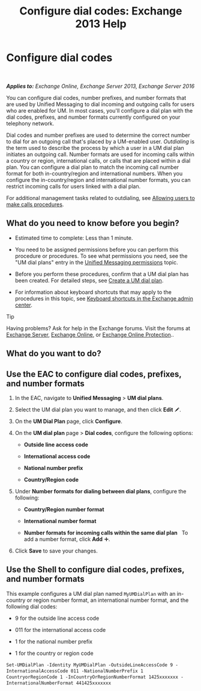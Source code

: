 ﻿---
title: 'Configure dial codes: Exchange 2013 Help'
TOCTitle: Configure dial codes
ms:assetid: e5b5efee-b734-4f70-8357-11be07b23bd0
ms:mtpsurl: https://technet.microsoft.com/en-us/library/Bb124992(v=EXCHG.150)
ms:contentKeyID: 50873814
ms.date: 12/10/2017
mtps_version: v=EXCHG.150
---

# Configure dial codes

 

_**Applies to:** Exchange Online, Exchange Server 2013, Exchange Server 2016_


You can configure dial codes, number prefixes, and number formats that are used by Unified Messaging to dial incoming and outgoing calls for users who are enabled for UM. In most cases, you'll configure a dial plan with the dial codes, prefixes, and number formats currently configured on your telephony network.

Dial codes and number prefixes are used to determine the correct number to dial for an outgoing call that's placed by a UM-enabled user. *Outdialing* is the term used to describe the process by which a user in a UM dial plan initiates an outgoing call. Number formats are used for incoming calls within a country or region, international calls, or calls that are placed within a dial plan. You can configure a dial plan to match the incoming call number format for both in-country/region and international numbers. When you configure the in-country/region and international number formats, you can restrict incoming calls for users linked with a dial plan.

For additional management tasks related to outdialing, see [Allowing users to make calls procedures](allowing-users-to-make-calls-procedures-exchange-2013-help.md).

## What do you need to know before you begin?

  - Estimated time to complete: Less than 1 minute.

  - You need to be assigned permissions before you can perform this procedure or procedures. To see what permissions you need, see the "UM dial plans" entry in the [Unified Messaging permissions](unified-messaging-permissions-exchange-2013-help.md) topic.

  - Before you perform these procedures, confirm that a UM dial plan has been created. For detailed steps, see [Create a UM dial plan](create-a-um-dial-plan-exchange-2013-help.md).

  - For information about keyboard shortcuts that may apply to the procedures in this topic, see [Keyboard shortcuts in the Exchange admin center](keyboard-shortcuts-in-the-exchange-admin-center-exchange-online-protection-help.md).


> [!TIP]
> Having problems? Ask for help in the Exchange forums. Visit the forums at <A href="https://go.microsoft.com/fwlink/p/?linkid=60612">Exchange Server</A>, <A href="https://go.microsoft.com/fwlink/p/?linkid=267542">Exchange Online</A>, or <A href="https://go.microsoft.com/fwlink/p/?linkid=285351">Exchange Online Protection</A>..



## What do you want to do?

## Use the EAC to configure dial codes, prefixes, and number formats

1.  In the EAC, navigate to **Unified Messaging** \> **UM dial plans**.

2.  Select the UM dial plan you want to manage, and then click **Edit** ![Edit icon](images/JJ218640.6f53ccb2-1f13-4c02-bea0-30690e6ea71d(EXCHG.150).gif "Edit icon").

3.  On the **UM Dial Plan** page, click **Configure**.

4.  On the **UM dial plan** page \> **Dial codes**, configure the following options:
    
      - **Outside line access code**
    
      - **International access code**
    
      - **National number prefix**
    
      - **Country/Region code**

5.  Under **Number formats for dialing between dial plans**, configure the following:
    
      - **Country/Region number format**
    
      - **International number format**
    
      - **Number formats for incoming calls within the same dial plan**   To add a number format, click **Add** ![Add Icon](images/JJ218640.c1e75329-d6d7-4073-a27d-498590bbb558(EXCHG.150).gif "Add Icon").

6.  Click **Save** to save your changes.

## Use the Shell to configure dial codes, prefixes, and number formats

This example configures a UM dial plan named `MyUMDialPlan` with an in-country or region number format, an international number format, and the following dial codes:

  - 9 for the outside line access code

  - 011 for the international access code

  - 1 for the national number prefix

  - 1 for the country or region code

<!-- end list -->

    Set-UMDialPlan -Identity MyUMDialPlan -OutsideLineAccessCode 9 -InternationalAccessCode 011 -NationalNumberPrefix 1 CountryorRegionCode 1 -InCountryOrRegionNumberFormat 1425xxxxxxx -InternationalNumberFormat 441425xxxxxxx

